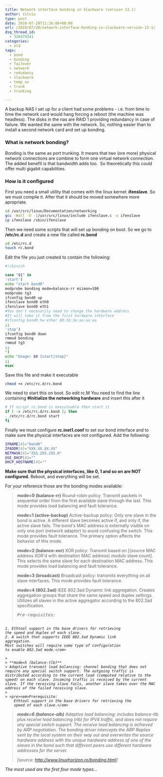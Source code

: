 ```yaml
---
title: Network interface bonding in Slackware (version 13.1)
author: silviu
type: post
date: 2010-07-20T11:26:08+00:00
url: /2010/07/20/network-interface-bonding-in-slackware-version-13-1/
dsq_thread_id:
  - 326479341
categories:
  - old
tags:
  - bond
  - bonding
  - failover
  - network
  - redudancy
  - slackware
  - temp_on
  - trunk
  - trunking

---
```

A backup NAS I set up for a client had some problems - i.e. from time to time the network card would hang forcing a reboot (the machine was headless). The disks in the nas are RAID 1 providing redundancy in case of failure. We wanted the same with the network. So, nothing easier than to install a second network card and set up bonding.

### What is network bonding?

Bonding is the same as port trunking. It means that two (ore more) physical network connections are combine to form one virtual network connection. The added benefit is that bandwidth adds too.  So theoretically this could offer multi gigabit capabilities.

### How is it configured

First you need a small utility that comes with the linux kernel: **ifenslave**. So we must compile it. After that it should be moved somewhere more apropriate.

```bash
cd /usr/src/linux/Documentation/networking
gcc -Wall -O -I/usr/src/linux/include ifenslave.c -o ifenslave
cp ifenslave /sbin/ifenslave
```

Then we need some scripts that will set up bonding on boot. So we go to **/etc/rc.d** and create a new file called **rc.bond**

```bash
cd /etc/rc.d
touch rc.bond
```

Edit the file you just created to contain the following:

```bash
#!/bin/sh

case "$1" in
'start')
echo "start bond0"
modprobe bonding mode=balance-rr miimon=100
modprobe tg3
ifconfig bond0 up
ifenslave bond0 eth0
ifenslave bond0 eth1
#You don't necesarily need to change the hardware address
#It will take it from the first hardware interface
#ifconfig bond0 hw ether 00:16:3e:aa:aa:aa
;;
'stop')
ifconfig bond0 down
rmmod bonding
rmmod tg3
;;
*)
echo "Usage: $0 {start|stop}"
;;
esac
```

Save this file and make it executable
```bash
chmod +x /etc/rc.d/rc.bond
```
We need to start this on boot. So edit rc.M You need to find the line containing **#Initialize the networking hardware** and insert this after it
```bash
# If script rc.bond is executeable then start it
if [ -x /etc/rc.d/rc.bond ]; then
. /etc/rc.d/rc.bond start
fi
```
Finally we must configure **rc.inet1.conf** to set our bond interface and to make sure the physical interfaces are not configured. Add the following:
```bash
IFNAME[4]="bond0"
IPADDR[4]="XXX.XX.XX.XX"
NETMASK[4]="255.255.255.0"
USE_DHCP[4]=""
DHCP_HOSTNAME[4]=""
```
**Make sure that the physical interfaces, like 0, 1 and so on are NOT configured.**
Reboot, and everything will be set.

For your reference those are the bonding modes available:

> **mode=0 (balance-rr)**
> Round-robin policy: Transmit packets in sequential order from the first available slave through the last. This mode provides load balancing and fault tolerance.
> 
> **mode=1 (active-backup)**
> Active-backup policy: Only one slave in the bond is active. A different slave becomes active if, and only if, the active slave fails. The bond's MAC address is externally visible on only one port (network adapter) to avoid confusing the switch. This mode provides fault tolerance. The primary option affects the behavior of this mode.
> 
> **mode=2 (balance-xor)**
> XOR policy: Transmit based on [(source MAC address XOR'd with destination MAC address) modulo slave count]. This selects the same slave for each destination MAC address. This mode provides load balancing and fault tolerance.
> 
> **mode=3 (broadcast)**
> Broadcast policy: transmits everything on all slave interfaces. This mode provides fault tolerance.
> 
> **mode=4 (802.3ad)**
> IEEE 802.3ad Dynamic link aggregation. Creates aggregation groups that share the same speed and duplex settings. Utilizes all slaves in the active aggregator according to the 802.3ad specification.
> 
> <pre><em>Pre-requisites:
	1. Ethtool support in the base drivers for retrieving
	the speed and duplex of each slave.
	2. A switch that supports IEEE 802.3ad Dynamic link
	aggregation.
	Most switches will require some type of configuration
	to enable 802.3ad mode.</em>
```
> 
> **mode=5 (balance-tlb)**
> Adaptive transmit load balancing: channel bonding that does not require any special switch support. The outgoing traffic is distributed according to the current load (computed relative to the speed) on each slave. Incoming traffic is received by the current slave. If the receiving slave fails, another slave takes over the MAC address of the failed receiving slave.
> 
> <pre><em>Prerequisite:
	Ethtool support in the base drivers for retrieving the
	speed of each slave.</em>
```

> **mode=6 (balance-alb)**
> Adaptive load balancing: includes balance-tlb plus receive load balancing (rlb) for IPV4 traffic, and does not require any special switch support. The receive load balancing is achieved by ARP negotiation. The bonding driver intercepts the ARP Replies sent by the local system on their way out and overwrites the source hardware address with the unique hardware address of one of the slaves in the bond such that different peers use different hardware addresses for the server.
> 
> [source: <a href="http://www.linuxhorizon.ro/bonding.html" target="_blank" rel="noopener">http://www.linuxhorizon.ro/bonding.html</a>]

The most used are the first four mode types...